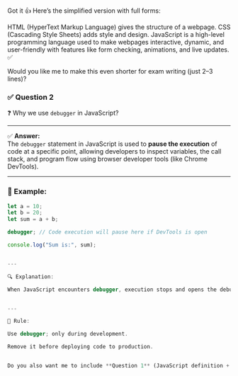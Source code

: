 Got it 👍 Here’s the simplified version with full forms:

HTML (HyperText Markup Language) gives the structure of a webpage.
CSS (Cascading Style Sheets) adds style and design.
JavaScript is a high-level programming language used to make webpages interactive, dynamic, and user-friendly with features like form checking, animations, and live updates. ✅

Would you like me to make this even shorter for exam writing (just 2–3 lines)?





### ✅ Question 2
❓ Why we use `debugger` in JavaScript?

---

✅ **Answer:**  
The `debugger` statement in JavaScript is used to **pause the execution** of code at a specific point, allowing developers to inspect variables, the call stack, and program flow using browser developer tools (like Chrome DevTools).

---

### 🔹 Example:
```javascript
let a = 10;
let b = 20;
let sum = a + b;

debugger; // Code execution will pause here if DevTools is open

console.log("Sum is:", sum);


---

🔍 Explanation:

When JavaScript encounters debugger, execution stops and opens the debugging environment. This helps developers check the current state of variables, step through code line by line, and find errors easily.


---

📘 Rule:

Use debugger; only during development.

Remove it before deploying code to production.


Do you also want me to include **Question 1** (JavaScript definition + HTML & CSS full forms) in the same `README.md` so it looks like a sequence?

